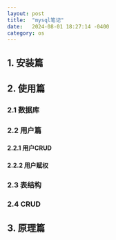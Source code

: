 ```yaml
---
layout: post
title:  "mysql笔记"
date:   2024-08-01 18:27:14 -0400
category: os
---
```


## 1. 安装篇





## 2. 使用篇

### 2.1 数据库



### 2.2 用户篇

#### 2.2.1 用户CRUD



#### 2.2.2 用户赋权



### 2.3 表结构



### 2.4 CRUD







## 3. 原理篇





## 